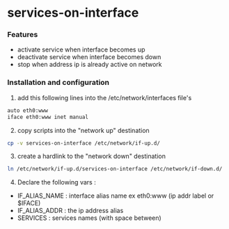 # services-on-interface

### Features
* activate service when interface becomes up
* deactivate service when interface becomes down
* stop when address ip is already active on network 

### Installation and configuration

1. add this following lines into the /etc/network/interfaces file's
```bash
auto eth0:www
iface eth0:www inet manual
```

2. copy scripts into the "network up" destination
```bash
cp -v services-on-interface /etc/network/if-up.d/
```

3. create a hardlink to the "network down" destination
```bash
ln /etc/network/if-up.d/services-on-interface /etc/network/if-down.d/
```

4. Declare the following vars :
* IF_ALIAS_NAME : interface alias name ex eth0:www (ip addr label or $IFACE)
* IF_ALIAS_ADDR : the ip address alias
* SERVICES : services names (with space between)

